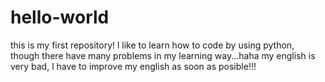 # hello-world
this is my first repository!
l like to learn how to code by using python, though there have many problems in my learning way...haha my english is very bad, l have to improve my english as soon as posible!!!

